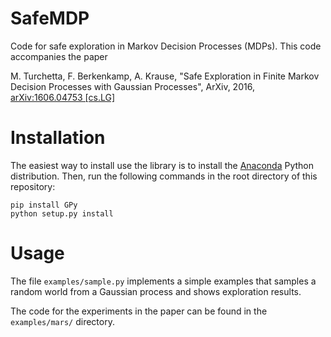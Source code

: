 # SafeMDP

Code for safe exploration in Markov Decision Processes (MDPs). This code accompanies the paper

M. Turchetta, F. Berkenkamp, A. Krause, "Safe Exploration in Finite Markov Decision Processes with Gaussian Processes", ArXiv, 2016, <a href="http://arxiv.org/abs/1606.04753" target="_blank"> 	arXiv:1606.04753 [cs.LG]</a>

# Installation

The easiest way to install use the library is to install the <a href="https://www.continuum.io/downloads" target="_blank">Anaconda<a/> Python distribution. Then, run the following commands in the root directory of this repository:
```
pip install GPy
python setup.py install
```

# Usage

The file `examples/sample.py` implements a simple examples that samples a random world from a Gaussian process and shows exploration results.

The code for the experiments in the paper can be found in the `examples/mars/` directory.
